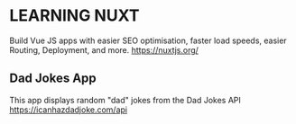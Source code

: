 # LEARNING NUXT
Build Vue JS apps with easier SEO optimisation, faster load speeds, easier Routing, Deployment, and more.
https://nuxtjs.org/

## Dad Jokes App

This app displays random "dad" jokes from the Dad Jokes API https://icanhazdadjoke.com/api 


